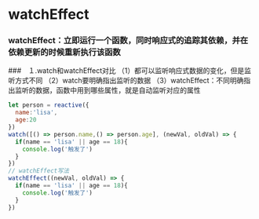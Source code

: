 # watchEffect
### watchEffect：立即运行一个函数，同时响应式的追踪其依赖，并在依赖更新的时候重新执行该函数
###　１.watch和watchEffect对比
（1）都可以监听响应式数据的变化，但是监听方式不同
（2）watch要明确指出监听的数据
（3）watchEffect：不同明确指出监听的数据，函数中用到哪些属性，就是自动监听对应的属性
```js
let person = reactive({
  name:'lisa',
  age:20
})
watch([() => person.name,() => person.age], (newVal, oldVal) => {
  if(name == 'lisa' || age == 18){
    console.log('触发了')
  }
})
// watchEffect写法
watchEffect((newVal, oldVal) => {
  if(name == 'lisa' || age == 18){
    console.log('触发了')
  }
})
```